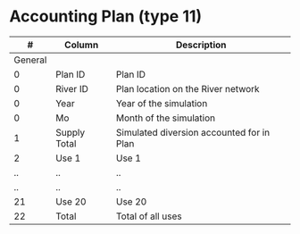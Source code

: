 # Accounting Plan (type 11) #

| #      		| Column            | Description		|
| ------------- | ----------------- | ---------------	|  
| General | | |                                               
| 0      		| Plan ID           | Plan ID 
| 0      		| River ID          | Plan location on the River network
| 0      		| Year              | Year of the simulation
| 0      		| Mo                | Month of the simulation 
| 1      		| Supply Total      | Simulated diversion accounted for in Plan
| 2      		| Use 1             | Use 1
| ..	 		| ..		   		| ..
| ..	 		| ..		  		| ..
| 21     		| Use 20            | Use 20
| 22     		| Total             | Total of all uses
